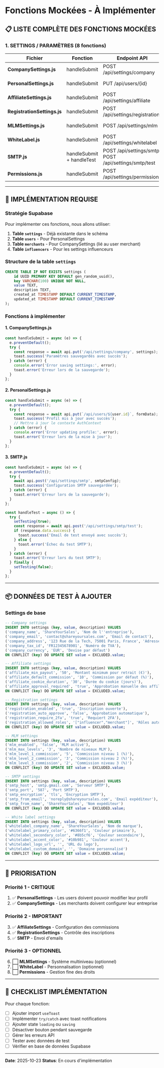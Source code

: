 # Fonctions Mockées - À Implémenter

## 📋 LISTE COMPLÈTE DES FONCTIONS MOCKÉES

### 1. SETTINGS / PARAMÈTRES (8 fonctions)

| Fichier | Fonction | Endpoint API | Status |
|---------|----------|--------------|--------|
| **CompanySettings.js** | handleSubmit | POST /api/settings/company | ❌ Mocké |
| **PersonalSettings.js** | handleSubmit | PUT /api/users/{id} | ❌ Mocké |
| **AffiliateSettings.js** | handleSubmit | POST /api/settings/affiliate | ❌ Mocké |
| **RegistrationSettings.js** | handleSubmit | POST /api/settings/registration | ❌ Mocké |
| **MLMSettings.js** | handleSubmit | POST /api/settings/mlm | ❌ Mocké |
| **WhiteLabel.js** | handleSubmit | POST /api/settings/whitelabel | ❌ Mocké |
| **SMTP.js** | handleSubmit + handleTest | POST /api/settings/smtp, POST /api/settings/smtp/test | ❌ Mocké |
| **Permissions.js** | handleSubmit | POST /api/settings/permissions | ❌ Mocké |

---

## 🔧 IMPLÉMENTATION REQUISE

### Stratégie Supabase

Pour implémenter ces fonctions, nous allons utiliser:
1. **Table `settings`** - Déjà existante dans le schéma
2. **Table `users`** - Pour PersonalSettings
3. **Table `merchants`** - Pour CompanySettings (lié au user merchant)
4. **Table `influencers`** - Pour les settings influenceurs

### Structure de la table `settings`

```sql
CREATE TABLE IF NOT EXISTS settings (
    id UUID PRIMARY KEY DEFAULT gen_random_uuid(),
    key VARCHAR(100) UNIQUE NOT NULL,
    value TEXT,
    description TEXT,
    created_at TIMESTAMP DEFAULT CURRENT_TIMESTAMP,
    updated_at TIMESTAMP DEFAULT CURRENT_TIMESTAMP
);
```

### Fonctions à implémenter

#### 1. CompanySettings.js

```javascript
const handleSubmit = async (e) => {
  e.preventDefault();
  try {
    const response = await api.put('/api/settings/company', settings);
    toast.success('Paramètres sauvegardés avec succès');
  } catch (error) {
    console.error('Error saving settings:', error);
    toast.error('Erreur lors de la sauvegarde');
  }
};
```

#### 2. PersonalSettings.js

```javascript
const handleSubmit = async (e) => {
  e.preventDefault();
  try {
    const response = await api.put(`/api/users/${user.id}`, formData);
    toast.success('Profil mis à jour avec succès');
    // Mettre à jour le contexte AuthContext
  } catch (error) {
    console.error('Error updating profile:', error);
    toast.error('Erreur lors de la mise à jour');
  }
};
```

#### 3. SMTP.js

```javascript
const handleSubmit = async (e) => {
  e.preventDefault();
  try {
    await api.post('/api/settings/smtp', smtpConfig);
    toast.success('Configuration SMTP sauvegardée');
  } catch (error) {
    toast.error('Erreur lors de la sauvegarde');
  }
};

const handleTest = async () => {
  try {
    setTesting(true);
    const response = await api.post('/api/settings/smtp/test');
    if (response.data.success) {
      toast.success('Email de test envoyé avec succès');
    } else {
      toast.error('Échec du test SMTP');
    }
  } catch (error) {
    toast.error('Erreur lors du test SMTP');
  } finally {
    setTesting(false);
  }
};
```

---

## 📦 DONNÉES DE TEST À AJOUTER

### Settings de base

```sql
-- Company settings
INSERT INTO settings (key, value, description) VALUES
('company_name', 'ShareYourSales', 'Nom de l''entreprise'),
('company_email', 'contact@shareyoursales.com', 'Email de contact'),
('company_address', '123 Rue de la Tech, 75001 Paris, France', 'Adresse de l''entreprise'),
('company_tax_id', 'FR12345678901', 'Numéro de TVA'),
('company_currency', 'EUR', 'Devise par défaut')
ON CONFLICT (key) DO UPDATE SET value = EXCLUDED.value;

-- Affiliate settings
INSERT INTO settings (key, value, description) VALUES
('affiliate_min_payout', '50', 'Montant minimum pour retrait (€)'),
('affiliate_default_commission', '10', 'Commission par défaut (%)'),
('affiliate_cookie_duration', '30', 'Durée du cookie (jours)'),
('affiliate_approval_required', 'true', 'Approbation manuelle des affiliés')
ON CONFLICT (key) DO UPDATE SET value = EXCLUDED.value;

-- Registration settings
INSERT INTO settings (key, value, description) VALUES
('registration_enabled', 'true', 'Inscription ouverte'),
('registration_auto_approve', 'false', 'Approbation automatique'),
('registration_require_2fa', 'true', 'Requiert 2FA'),
('registration_allowed_roles', '["influencer","merchant"]', 'Rôles autorisés')
ON CONFLICT (key) DO UPDATE SET value = EXCLUDED.value;

-- MLM settings
INSERT INTO settings (key, value, description) VALUES
('mlm_enabled', 'false', 'MLM activé'),
('mlm_max_levels', '3', 'Nombre de niveaux MLM'),
('mlm_level_1_commission', '5', 'Commission niveau 1 (%)'),
('mlm_level_2_commission', '3', 'Commission niveau 2 (%)'),
('mlm_level_3_commission', '2', 'Commission niveau 3 (%)')
ON CONFLICT (key) DO UPDATE SET value = EXCLUDED.value;

-- SMTP settings
INSERT INTO settings (key, value, description) VALUES
('smtp_host', 'smtp.gmail.com', 'Serveur SMTP'),
('smtp_port', '587', 'Port SMTP'),
('smtp_encryption', 'tls', 'Encryption SMTP'),
('smtp_from_email', 'noreply@shareyoursales.com', 'Email expéditeur'),
('smtp_from_name', 'ShareYourSales', 'Nom expéditeur')
ON CONFLICT (key) DO UPDATE SET value = EXCLUDED.value;

-- White label settings
INSERT INTO settings (key, value, description) VALUES
('whitelabel_company_name', 'ShareYourSales', 'Nom de marque'),
('whitelabel_primary_color', '#6366f1', 'Couleur primaire'),
('whitelabel_secondary_color', '#8b5cf6', 'Couleur secondaire'),
('whitelabel_accent_color', '#10b981', 'Couleur accent'),
('whitelabel_logo_url', '', 'URL du logo'),
('whitelabel_custom_domain', '', 'Domaine personnalisé')
ON CONFLICT (key) DO UPDATE SET value = EXCLUDED.value;
```

---

## 🎯 PRIORISATION

### Priorité 1 - CRITIQUE
1. ✅ **PersonalSettings** - Les users doivent pouvoir modifier leur profil
2. ✅ **CompanySettings** - Les merchants doivent configurer leur entreprise

### Priorité 2 - IMPORTANT
3. ✅ **AffiliateSettings** - Configuration des commissions
4. ✅ **RegistrationSettings** - Contrôle des inscriptions
5. ✅ **SMTP** - Envoi d'emails

### Priorité 3 - OPTIONNEL
6. ⬜ **MLMSettings** - Système multiniveau (optionnel)
7. ⬜ **WhiteLabel** - Personnalisation (optionnel)
8. ⬜ **Permissions** - Gestion fine des droits

---

## 📝 CHECKLIST IMPLÉMENTATION

Pour chaque fonction:
- [ ] Ajouter import `useToast`
- [ ] Implémenter `try/catch` avec toast notifications
- [ ] Ajouter state `loading` ou `saving`
- [ ] Désactiver bouton pendant sauvegarde
- [ ] Gérer les erreurs API
- [ ] Tester avec données de test
- [ ] Vérifier en base de données Supabase

---

**Date**: 2025-10-23
**Status**: En cours d'implémentation
